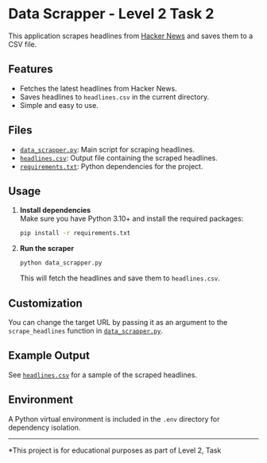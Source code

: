 # Data Scrapper - Level 2 Task 2

This application scrapes headlines from [Hacker News](https://news.ycombinator.com/) and saves them to a CSV file.

## Features

- Fetches the latest headlines from Hacker News.
- Saves headlines to `headlines.csv` in the current directory.
- Simple and easy to use.

## Files

- [`data_scrapper.py`](data_scrapper.py): Main script for scraping headlines.
- [`headlines.csv`](headlines.csv): Output file containing the scraped headlines.
- [`requirements.txt`](requirements.txt): Python dependencies for the project.

## Usage

1. **Install dependencies**  
   Make sure you have Python 3.10+ and install the required packages:
   ```sh
   pip install -r requirements.txt
   ```

2. **Run the scraper**
   ```sh
   python data_scrapper.py
   ```

   This will fetch the headlines and save them to `headlines.csv`.

## Customization

You can change the target URL by passing it as an argument to the `scrape_headlines` function in [`data_scrapper.py`](data_scrapper.py).

## Example Output

See [`headlines.csv`](headlines.csv) for a sample of the scraped headlines.

## Environment

A Python virtual environment is included in the `.env` directory for dependency isolation.

---

*This project is for educational purposes as part of Level 2, Task